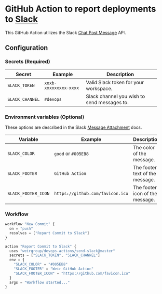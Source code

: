 # GitHub Action to report deployments to [Slack](https://slack.com)

This GitHub Action utilizes the Slack [Chat Post Message](https://api.slack.com/methods/chat.postMessage) API.

## Configuration

### Secrets (Required)

|Secret|Example|Description|
|---|---|---|
|`SLACK_TOKEN`|`xoxb-xxxxxxxxx-xxxx`|Valid Slack token for your workspace.|
|`SLACK_CHANNEL`|`#devops`|Slack channel you wish to send messages to.|

### Environment variables (Optional)

These options are described in the Slack [Message Attachment](https://api.slack.com/docs/message-attachments) docs.

|Variable|Example|Description|
|---|---|---|
|`SLACK_COLOR`|`good` or `#005EB8`|The color of the message.|
|`SLACK_FOOTER`|`GitHub Action`|The footer text of the message.|
|`SLACK_FOOTER_ICON`|`https://github.com/favicon.ico`|The footer icon of the message.|

### Workflow

```javascript
workflow "New Commit" {
  on = "push"
  resolves = ["Report Commit to Slack"]
}

action "Report Commit to Slack" {
  uses "weirgroup/devops-actions/send-slack@master"
  secrets = ["SLACK_TOKEN", "SLACK_CHANNEL"]
  env = {
    "SLACK_COLOR" = "#005EB8"
    "SLACK_FOOTER" = "Weir GitHub Action"
    "SLACK_FOOTER_ICON" = "https://github.com/favicon.ico"
  }
  args = "Workflow started..."
}
```